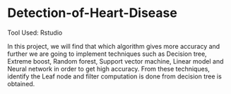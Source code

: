# Detection-of-Heart-Disease

Tool Used: Rstudio

In this project, we will find that which algorithm gives more accuracy and further we are going to implement techniques such as Decision tree, Extreme boost, Random forest, Support vector machine, Linear model and Neural network in order to get high accuracy. From these techniques, identify the Leaf node and filter computation is done from decision tree is obtained.
